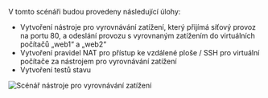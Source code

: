 V tomto scénáři budou provedeny následující úlohy:

* Vytvoření nástroje pro vyrovnávání zatížení, který přijímá síťový provoz na portu 80, a odeslání provozu s vyrovnaným zatížením do virtuálních počítačů „web1“ a „web2“
* Vytvoření pravidel NAT pro přístup ke vzdálené ploše / SSH pro virtuální počítače za nástrojem pro vyrovnávání zatížení
* Vytvoření testů stavu

![Scénář nástroje pro vyrovnávání zatížení](./media/load-balancer-get-started-internet-scenario-include/scenario-classic.png)
